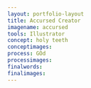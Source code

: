 ```yaml
---
layout: portfolio-layout
title: Accursed Creator
imagename: accursed
tools: Illustrator
concept: holy teeth
conceptimages:
process: GOd
processimages:
finalwords:
finalimages:
---
```


